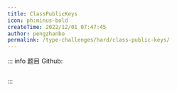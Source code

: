 ```yaml
---
title: ClassPublicKeys
icon: ph:minus-bold
createTime: 2022/12/01 07:47:45
author: pengzhanbo
permalink: /type-challenges/hard/class-public-keys/
---
```


::: info 题目
Github: []()

```ts

```

:::
